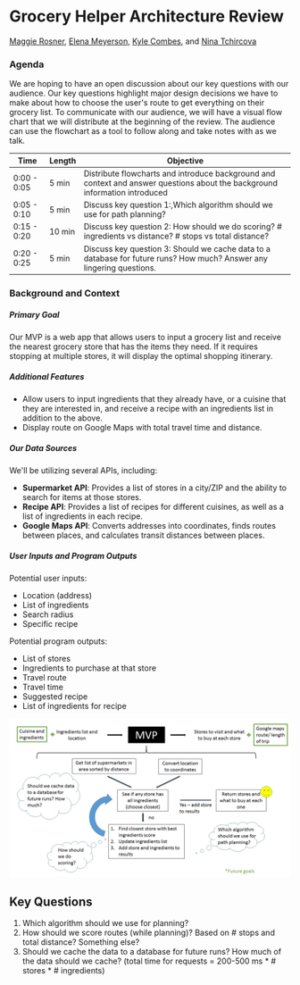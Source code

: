 # Grocery Helper Architecture Review
[Maggie Rosner](https://github.com/MargaretRosner), [Elena Meyerson](https://github.com/elenameyerson), [Kyle Combes](https://github.com/kylecombes), and [Nina Tchircova](https://github.com/ntchirkova)

### Agenda
We are hoping to have an open discussion about our key questions with our audience. Our key questions highlight major design decisions we have to make about how to choose the user's route to get everything on their grocery list. To communicate with our audience, we will have a visual flow chart that we will distribute at the beginning of the review. The audience can use the flowchart as a tool to follow along and take notes with as we talk.

| Time        | Length | Objective                                                                                                                   |
|-------------|--------|-----------------------------------------------------------------------------------------------------------------------------|
| 0:00 - 0:05 | 5 min  | Distribute flowcharts and introduce background and context and answer questions about the background information introduced |
| 0:05 - 0:10 | 5 min  | Discuss key question 1:,Which algorithm should we use for path planning?                                                    |
| 0:15 - 0:20 | 10 min | Discuss key question 2: How should we do scoring? # ingredients vs distance? # stops vs total distance?                     |
| 0:20 - 0:25 | 5 min  | Discuss key question 3: Should we cache data to a database for future runs? How much? Answer any lingering questions.       |

### Background and Context
##### Primary Goal

Our MVP is a web app that allows users to input a grocery list and receive the nearest grocery store that has the items they need. If it requires stopping at multiple stores, it will display the optimal shopping itinerary.

##### Additional Features

* Allow users to input ingredients that they already have, or a cuisine that they are interested in, and receive a recipe with an ingredients list in addition to the above.
* Display route on Google Maps with total travel time and distance.

##### Our Data Sources

We'll be utilizing several APIs, including:

* **Supermarket API**: Provides a list of stores in a city/ZIP and the ability to search for items at those stores.
* **Recipe API**: Provides a list of recipes for different cuisines, as well as a list of ingredients in each recipe.
* **Google Maps API**: Converts addresses into coordinates, finds routes between places, and calculates transit distances between places.

##### User Inputs and Program Outputs

Potential user inputs:
* Location (address)
* List of ingredients
* Search radius
* Specific recipe

Potential program outputs:
* List of stores
* Ingredients to purchase at that store
* Travel route
* Travel time
* Suggested recipe
* List of ingredients for recipe

![flowchart](Flowchart.jpg)

## Key Questions

1. Which algorithm should we use for planning?
2. How should we score routes (while planning)? Based on # stops and total distance? Something else?
3. Should we cache the data to a database for future runs? How much of the data should we cache? (total time for requests = 200-500 ms * # stores * # ingredients)
